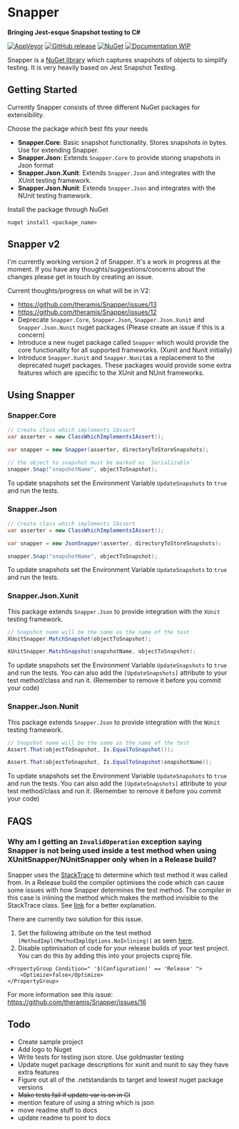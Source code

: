 # Snapper
**Bringing Jest-esque Snapshot testing to C#**

[![AppVeyor](https://img.shields.io/appveyor/ci/gruntjs/grunt.svg?style=for-the-badge)](https://ci.appveyor.com/project/theramis/snapper)
[![GitHub release](https://img.shields.io/github/release/theramis/snapper.svg?style=for-the-badge)](https://github.com/theramis/Snapper)
[![NuGet](https://img.shields.io/nuget/v/Snapper.Core.svg?style=for-the-badge)](https://www.nuget.org/packages/Snapper.Core)
[![Documentation WIP](https://img.shields.io/badge/Docs-WIP-red.svg?style=for-the-badge)](https://github.com/theramis/Snapper)

Snapper is a [NuGet library](https://www.nuget.org/packages/Snapper.Core) which captures snapshots of objects to simplify testing.
It is very heavily based on Jest Snapshot Testing.

## Getting Started
Currently Snapper consists of three different NuGet packages for extensibility.

Choose the package which best fits your needs
- **Snapper.Core**: Basic snapshot functionality. Stores snapshots in bytes. Use for extending Snapper.
- **Snapper.Json**: Extends `Snapper.Core` to provide storing snapshots in Json format
- **Snapper.Json.Xunit**: Extends `Snapper.Json` and integrates with the XUnit testing framework.
- **Snapper.Json.Nunit**: Extends `Snapper.Json` and integrates with the NUnit testing framework.

Install the package through NuGet
```
nuget install <package_name>
```
## Snapper v2
I'm currently working version 2 of Snapper. It's a work in progress at the moment. If you have any thoughts/suggestions/concerns about the changes please get in touch by creating an issue.

Current thoughts/progress on what will be in V2:
- https://github.com/theramis/Snapper/issues/13
- https://github.com/theramis/Snapper/issues/12
- Deprecate `Snapper.Core`, `Snapper.Json`, `Snapper.Json.Xunit` and `Snapper.Json.Nunit` nuget packages (Please create an issue if this is a concern)
- Introduce a new nuget package called `Snapper` which would provide the core functionality for all supported frameworks. (Xunit and Nunit initially)
- Introduce `Snapper.Xunit` and `Snapper.Nunit`as a replacement to the deprecated nuget packages. These packages would provide some extra features which are specific to the XUnit and NUnit frameworks.


## Using Snapper

### Snapper.Core

```cs
// Create class which implements IAssert
var asserter = new ClassWhichImplementsIAssert();

var snapper = new Snapper(asserter, directoryToStoreSnapshots);

// the object to snapshot must be marked as `Serializable`
snapper.Snap("snapshotName", objectToSnapshot);
```
To update snapshots set the Environment Variable `UpdateSnapshots` to `true` and run the tests.

### Snapper.Json

```cs
// Create class which implements IAssert
var asserter = new ClassWhichImplementsIAssert();

var snapper = new JsonSnapper(asserter, directoryToStoreSnapshots);

snapper.Snap("snapshotName", objectToSnapshot);
```
To update snapshots set the Environment Variable `UpdateSnapshots` to `true` and run the tests.

### Snapper.Json.Xunit
This package extends `Snapper.Json` to provide integration with the `XUnit` testing framework.

```cs
// Snapshot name will be the same as the name of the test
XUnitSnapper.MatchSnapshot(objectToSnapshot);

XUnitSnapper.MatchSnapshot(snapshotName, objectToSnapshot);
```
To update snapshots set the Environment Variable `UpdateSnapshots` to `true` and run the tests.
You can also add the `[UpdateSnapshots]` attribute to your test method/class and run it. (Remember to remove it before you commit your code)

### Snapper.Json.Nunit
This package extends `Snapper.Json` to provide integration with the `NUnit` testing framework.

```cs
// Snapshot name will be the same as the name of the test
Assert.That(objectToSnapshot, Is.EqualToSnapshot());

Assert.That(objectToSnapshot, Is.EqualToSnapshot(snapshotName));
```
To update snapshots set the Environment Variable `UpdateSnapshots` to `true` and run the tests.
You can also add the `[UpdateSnapshots]` attribute to your test method/class and run it. (Remember to remove it before you commit your code)

## FAQS

### Why am I getting an `InvalidOperation` exception saying Snapper is not being used inside a test method when using XUnitSnapper/NUnitSnapper only when in a Release build?
Snapper uses the [StackTrace](https://docs.microsoft.com/en-us/dotnet/api/system.diagnostics.stacktrace?view=netstandard-2.0) to determine which test method it was called from. In a Release build the compiler optimises the code which can cause some issues with how Snapper determines the test method. The compiler in this case is inlining the method which makes the method invisible to the StackTrace class. See [link](https://stackoverflow.com/questions/3924995/what-is-method-inlining) for a better explanation.

There are currently two solution for this issue.
1. Set the following attribute on the test method `[MethodImpl(MethodImplOptions.NoInlining)]` as seen [here](https://github.com/theramis/Snapper/blob/516598b41426fcfd0968db170dcd805e30604cbb/project/Tests/Snapper.Tests/SnapperSnapshotsPerClassTests.cs#L13).
2. Disable optimisation of code for your release builds of your test project. You can do this by adding this into your projects csproj file.
```
<PropertyGroup Condition=" '$(Configuration)' == 'Release' ">
    <Optimize>false</Optimize>
</PropertyGroup>
```

For more information see this issue: https://github.com/theramis/Snapper/issues/16

## Todo
- Create sample project
- Add logo to Nuget
- Write tests for testing json store. Use goldmaster testing
- Update nuget package descriptions for xunit and nunit to say they have extra features
- Figure out all of the .netstandards to target and lowest nuget package versions
- ~~Make tests fail if update var is on in CI~~
- mention feature of using a string which is json
- move readme stuff to docs
- update readme to point to docs
